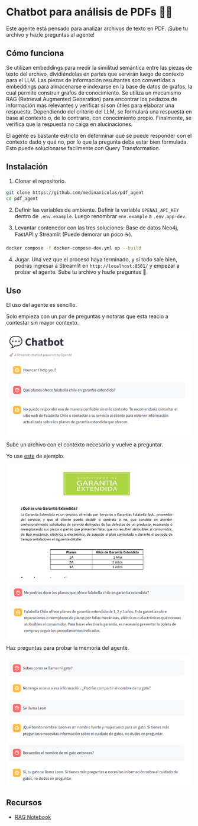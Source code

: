 # Chatbot para análisis de PDFs 🤖📜

Este agente está pensado para analizar archivos de texto en PDF. ¡Sube tu archivo y hazle preguntas al agente!


## Cómo funciona

Se utilizan embeddings para medir la similitud semántica entre las piezas de texto del archivo, dividiéndolas en partes que servirán luego de contexto para el LLM. Las piezas de información resultantes son convertidas a embeddings para almacenarse e indexarse en la base de datos de grafos, la cual permite construir grafos de conocimiento. Se utiliza un mecanismo RAG (Retrieval Augmented Generation) para encontrar los pedazos de información más relevantes y verificar si son útiles para elaborar una respuesta. Dependiendo del criterio del LLM, se formulará una respuesta en base al contexto o, de lo contrario, con conocimiento propio. Finalmente, se verifica que la respuesta no caiga en alucinaciones.

El agente es bastante estricto en determinar qué se puede responder con el contexto dado y qué no, por lo que la pregunta debe estar bien formulada. Esto puede solucionarse facilmente con Query Transformation.

## Instalación

1. Clonar el repositorio. 
```sh
git clone https://github.com/medinanicolas/pdf_agent
cd pdf_agent
```

2. Definir las variables de ambiente. Definir la variable `OPENAI_API_KEY` dentro de `.env.example`.
Luego renombrar `env.example` a `.env.app-dev`.

3. Levantar contenedor con las tres soluciones: Base de datos Neo4j, FastAPI y Streamlit (Puede demorar un poco ☕).

```sh
docker compose -f docker-compose-dev.yml up --build
```
4. Jugar. Una vez que el proceso haya terminado, y si todo sale bien, podrás ingresar a Streamlit en `http://localhost:8501/` y empezar a probar el agente. Sube tu archivo y hazle preguntas 🤩.

## Uso

El uso del agente es sencillo.

Solo empieza con un par de preguntas y notaras que esta reacio a contestar sin mayor contexto.

<img src="./resources/Screenshot_20241226_154430.png">


Sube un archivo con el contexto necesario y vuelve a preguntar.

Yo use [este](./resources/falabella_garantia_extendida.pdf) de ejemplo.

<img src="./resources/Screenshot_20241226_155258.png">

<img src="./resources/Screenshot_20241226_154608.png">


Haz preguntas para probar la memoria del agente.

<img src="./resources/Screenshot_20241226_154719.png">


## Recursos

* [RAG Notebook](./resources/RAG.ipynb)